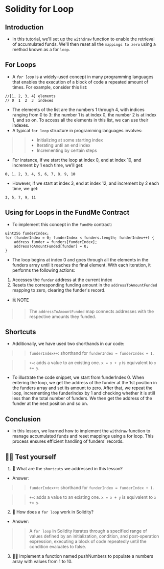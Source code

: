 # Solidity for Loop

## Introduction
- In this tutorial, we'll set up the `withdraw` function to enable the retrieval of accumulated funds. We'll then reset all the `mappings to zero` using a method known as a for `loop`.

## For Loops
- A *`for loop`* is a widely-used concept in many programming languages that enables the execution of a block of code a repeated amount of times.
For example, consider this list:
```
//[1, 2, 3, 4] elements
// 0  1  2  3  indexes
```

- The elements of the list are the numbers 1 through 4, with indices ranging from 0 to 3: the number 1 is at index 0, the number 2 is at index 1, and so on. To access all the elements in this list, we can use their indexes.
- A typical `for loop` structure in programming languages involves:

>> - Initializing at some starting index
>> - Iterating until an end index
>> - Incrementing by certain steps

- For instance, if we start the loop at index 0, end at index 10, and increment by 1 each time, we'll get:
```
0, 1, 2, 3, 4, 5, 6, 7, 8, 9, 10
```

- However, if we start at index 3, end at index 12, and increment by 2 each time, we get:
```
3, 5, 7, 9, 11
```

## Using for Loops in the FundMe Contract
- To implement this concept in the `FundMe` contract:

```
uint256 funderIndex;
for (funderIndex = 0; funderIndex < funders.length; funderIndex++) {
    address funder = funders[funderIndex];
    addressToAmountFunded[funder] = 0;
}
```

- The loop begins at index 0 and goes through all the elements in the funders array until it reaches the final element. With each iteration, it performs the following actions:
1. Accesses the `funder` address at the current index
2. Resets the corresponding funding amount in the `addressToAmountFunded` mapping to zero, clearing the funder's record.

- 🗒️ NOTE

>> The `addressToAmountFunded` map connects addresses with the respective amounts they funded.

## Shortcuts
- Additionally, we have used two shorthands in our code:

>> `funderIndex++`: shorthand for `funderIndex = funderIndex + 1`.

>> `+=`: adds a value to an existing one. `x = x + y` is equivalent to `x += y`.

- To illustrate the code snippet, we start from funderIndex 0. When entering the loop, we get the address of the funder at the 1st position in the funders array and set its amount to zero. After that, we repeat the loop, incrementing the funderIndex by 1 and checking whether it is still less than the total number of funders. We then get the address of the funder at the next position and so on.

## Conclusion
- In this lesson, we learned how to implement the `withdraw` function to manage accumulated funds and reset mappings using a for loop. This process ensures efficient handling of funders' records.

## 🧑‍💻 Test yourself
1. 📕 What are the `shortcuts` we addressed in this lesson?
- Answer:

>> `funderIndex++`: shorthand for `funderIndex = funderIndex + 1`.

>> `+=`: adds a value to an existing one. `x = x + y` is equivalent to `x += y`.

2. 📕 How does a `for loop` work in Solidity?
- Answer:

>> A `for loop` in Solidity iterates through a specified range of values defined by an initialization, condition, and post-operation expression, executing a block of code repeatedly until the condition evaluates to false.

3. 🧑‍💻 Implement a function named pushNumbers to populate a numbers array with values from 1 to 10.
